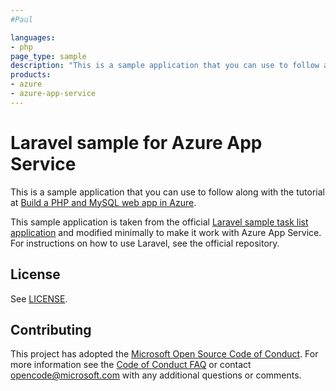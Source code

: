 ```yaml
---
#Paul

languages:
- php
page_type: sample
description: "This is a sample application that you can use to follow along with the Build a PHP and MySQL web app in Azure tutorial."
products:
- azure
- azure-app-service
---
```


# Laravel sample for Azure App Service

This is a sample application that you can use to follow along with the tutorial at 
[Build a PHP and MySQL web app in Azure](https://docs.microsoft.com/azure/app-service/tutorial-php-mysql-app?pivots=platform-linux).

This sample application is taken from the official [Laravel sample task list application](https://github.com/laravel/quickstart-basic) and modified minimally to make it work with Azure App Service. For instructions on how to use Laravel, see the official repository.

## License

See [LICENSE](LICENSE).

## Contributing

This project has adopted the [Microsoft Open Source Code of Conduct](https://opensource.microsoft.com/codeofconduct/). For more information see the [Code of Conduct FAQ](https://opensource.microsoft.com/codeofconduct/faq/) or contact [opencode@microsoft.com](mailto:opencode@microsoft.com) with any additional questions or comments.
  